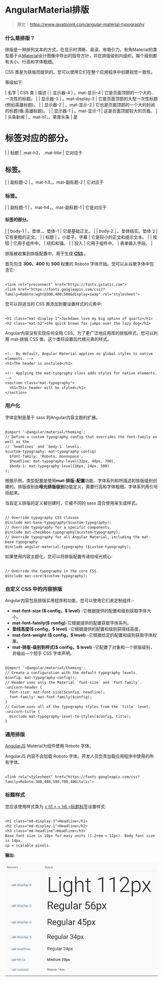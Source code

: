 # AngularMaterial排版

> 原文：<https://www.javatpoint.com/angular-material-typography>

### 什么是排版？

排版是一种排列文本的方式，在显示时清晰、易读、有吸引力。有角Material的类型基于从[Material](https://material.io/archive/guidelines/style/typography.html)设计图像中导出的指导方针，并在排版级别内组织。每个级别都有大小、行高和字体粗细。

CSS 类是为排版而提供的。您可以使用它们在整个应用程序中创建视觉一致性。

等级如下:

| 名字 | CSS 类 | 描述 |
| 显示器-4 | 。mat-显示-4 | 它是页面顶部的一个大的、一次性的标题。 |
| 显示器-3 | 。mat-display-3 | 它是页面顶部的大型一次性标题(例如英雄标题)。 |
| 显示器-2 | 。mat-显示-2 | 它也是页面顶部的一个大的封闭的标题(像:英雄标题)。 |
| 显示器-1 | 。mat-显示-1 | 这是页面顶部较大的页眉。 |
| 头条新闻 | 。mat-h1，。草席头条 | 是

# 标签对应的部分。

 |
| 标题 | .mat-h2， .mat-title | 它对应于

## 标签。

 |
| 副标题-2 | 。mat-h3，。mat-副标题-2 | 它对应于

### 标签。

 |
| 副标题-1 | 。mat-h4，。mat-副标题-1 | 它是对应于

#### 标签的部分。

 |
| body-1 | 。垫体，。垫体-1 | 它是基础正文。 |
| body-2 | 。垫体结实。垫体 2 | 它有更粗的正文。 |
| 标题 | 。小垫子。字幕 | 它是较小的正文和提示文本。 |
| 按钮 | 它用于组件中。 | 纽扣和锚。 |
| 投入 | 它用于组件中。 | 表单输入字段。 |

排版被收集到排版配置中，用于生成 [**CSS**](https://www.javatpoint.com/css-tutorial) 。

首先包含 **300、400** 和 **500** 权重的 Roboto 字体开始。您可以从谷歌字体中包含它:

```

<link rel="preconnect" href="https://fonts.gstatic.com">
<link href="https://fonts.googleapis.com/css2?family=Roboto:wght@300;400;500&display=swap" rel="stylesheet">

```

您可以将适当的 CSS 类添加到要设置样式的元素中:

```

<h1 class="mat-display-1">Jackdaws love my big sphinx of quartz</h1>
<h2 class="mat-h2">the quick brown fox jumps over the lazy dog</h2>

```

Angular内容没有实现任何全局 CSS。为了更广泛地应用库的排版样式，您可以利用 mat-排版 CSS 类。这个类将设置后代根元素的样式。

```

<!-- By default, Angular Material applies no global styles to native elements. -->
<h1>The header is unstyled</h1>

<!-- Applying the mat-tyography class adds styles for native elements. -->
<section class="mat-typography">
  <h1>This header will be styled</h1>
</section>

```

### 用户化

字体定制是基于 sass 的Angular内容主题的扩展。

```

@import '~@angular/material/theming';
// Define a custom typography config that overrides the font-family as well as the
// `headlines` and `body-1` levels.
$custom-typography: mat-typography-config(
  $font-family: 'Roboto, monospace',
  $headline: mat-typography-level(32px, 48px, 700),
  $body-1: mat-typography-level(16px, 24px, 500)
);

```

根据示例，类型配置是使用**mat-排版-配置**功能、字体系列和所描述的排版级别创建的。排版级别由**哑光排版级别**功能定义，需要行高和字体粗细。字体系列用引号括起来。

当自定义排版的定义被创建时，它被不同的 sass 混合使用来生成样式。

```

// Override typography CSS classes 
@include mat-base-typography($custom-typography);
// Override typography for a specific components.
@include mat-checkbox-typography($custom-typography);
// Override typography for all Angular Material, including the mat-base-typography
@include angular-material-typography ($custom-typography);

```

如果使用内容主题化，您可以将排版配置传递给哑光核心:

```

// Override the typography in the core CSS.
@include mat-core($custom-typography);

```

### 自定义 CSS 中的内容排版

Angular内容包括排版实用程序和功能，您可以使用它们来定制组件:-

*   **mat-font-size ($ config，$ level)** -它根据提供的配置和级别获取字体大小。
*   **mat-font-family($ config)**-它根据提供的配置获取字体系列。
*   **垫线高度($ config，$ level)** -它根据提供的配置和级别获得线高度。
*   **mat-font-weight ($ config，$ level)** -它根据给定的配置和级别获取字体权重。
*   **mat-排版-级别到样式($ config，$ level)** -它配置了对象和一个排版级别，并输出一个短手 CSS 字体声明。

```

@import '~@angular/material/theming';
// Create a configuration with the default typography levels.
$config: mat-typography-config();
// Header uses only the Material `font-size` and `font-family`.
.unicorn-header {
  font-size: mat-font-size($config, headline);
  font-family: mat-font-family($config);
}
// Custom uses all of the typography styles from the `title` level.
.unicorn-title {
  @include mat-typography-level-to-styles($config, title);
}

```

### 通用排版

[AngularJS](https://www.javatpoint.com/angularjs-tutorial) Material为组件使用 Roboto 字体。

AngularJS 内容不会加载 Roboto 字体。开发人员负责加载应用程序中使用的所有字体。

```

<link rel="stylesheet" href="https://fonts.googleapis.com/css?family=Roboto:300,400,500,700,400italic">

```

### 标题样式

您应该使用样式类为 [< h1 > < h6 >标题标签](https://www.javatpoint.com/html-heading)设置样式:

```

<h1 class="md-display-3">Headline</h1>
<h2 class="md-display-1">Headline</h2>
<h3 class="md-headline">Headline</h3>
Base font size is 10px for easy units (1.2rem = 12px). Body font size is 14px. 
sp = scalable pixels.

```

**输出:**

![Angular Material typography](img/0dd9cf32c1825d392811484d26459aa0.png)

* * *